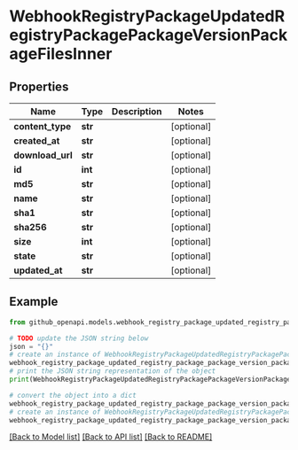 # WebhookRegistryPackageUpdatedRegistryPackagePackageVersionPackageFilesInner


## Properties

Name | Type | Description | Notes
------------ | ------------- | ------------- | -------------
**content_type** | **str** |  | [optional] 
**created_at** | **str** |  | [optional] 
**download_url** | **str** |  | [optional] 
**id** | **int** |  | [optional] 
**md5** | **str** |  | [optional] 
**name** | **str** |  | [optional] 
**sha1** | **str** |  | [optional] 
**sha256** | **str** |  | [optional] 
**size** | **int** |  | [optional] 
**state** | **str** |  | [optional] 
**updated_at** | **str** |  | [optional] 

## Example

```python
from github_openapi.models.webhook_registry_package_updated_registry_package_package_version_package_files_inner import WebhookRegistryPackageUpdatedRegistryPackagePackageVersionPackageFilesInner

# TODO update the JSON string below
json = "{}"
# create an instance of WebhookRegistryPackageUpdatedRegistryPackagePackageVersionPackageFilesInner from a JSON string
webhook_registry_package_updated_registry_package_package_version_package_files_inner_instance = WebhookRegistryPackageUpdatedRegistryPackagePackageVersionPackageFilesInner.from_json(json)
# print the JSON string representation of the object
print(WebhookRegistryPackageUpdatedRegistryPackagePackageVersionPackageFilesInner.to_json())

# convert the object into a dict
webhook_registry_package_updated_registry_package_package_version_package_files_inner_dict = webhook_registry_package_updated_registry_package_package_version_package_files_inner_instance.to_dict()
# create an instance of WebhookRegistryPackageUpdatedRegistryPackagePackageVersionPackageFilesInner from a dict
webhook_registry_package_updated_registry_package_package_version_package_files_inner_from_dict = WebhookRegistryPackageUpdatedRegistryPackagePackageVersionPackageFilesInner.from_dict(webhook_registry_package_updated_registry_package_package_version_package_files_inner_dict)
```
[[Back to Model list]](../README.md#documentation-for-models) [[Back to API list]](../README.md#documentation-for-api-endpoints) [[Back to README]](../README.md)


